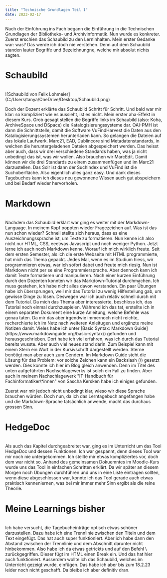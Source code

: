 ```yaml
---
title: "Technische Grundlagen Teil 1"
date: 2023-02-17
---
```


Nach der Einführung ins Fach begann die Einführung in die Technischen Grundlagen der Bibliotheks- und Archivinformatik. Nun wurde es konkreter.  
Zuerst erschien das Schaubild zu den Lerninhalten. Mein erster Gedanke war: was? Das werde ich doch nie verstehen. Denn auf dem Schaubild standen lauter 
Begriffe und Bezeichnungne, welche mir absolut nichts sagten.

# Schaubild  
<br>
![Schaubild von Felix Lohmeier](C:/Users/tanya/OneDrive/Desktop/Schaubild.png)

Doch der Dozent erklärte das Schaubild Schritt für Schritt. Und bald war mir klar: so kompliziert wie es aussieht, ist es nicht. Mein erster aha-Effekt in diesem
Kurs.
Grob gesagt stellen die Begriffe links im Schaubild (also: Koha, ArchiveSpace und DSpace) die Katalogisierungssysteme dar. OAI-PMH ist dann die Schnittstelle, damit
die Software VuFindHarvest die Daten aus den Katalogisierungssystemen herunterladen kann. So gelangen die Dateien auf das lokale Laufwerk.
Marc21, EAD, Dublincore sind Metadatenstandards, in welchen die heruntergeladenen Dateien abgespeichert werden. Das heisst aber auch, dass wir drei verschiedene
Standards haben, was ja nicht unbedingt das ist, was wir wollen. Also brauchen wir MarcEdit. Damit können wir die drei Standards zu einem zusammenfügen und im 
Marc21 darzustellen. Das Solr ist dann der Suchindex und VuFind ist die Suchoberfläche.
Also eigentlich alles ganz easy. Und dank dieses Tagebuches kann ich dieses neu gewonnene Wissen auch gut abspeichern und bei Bedarf wieder hervorholen.

# Markdown  
<br>
Nachdem das Schaubild erklärt war ging es weiter mit der Markdown-Language. In meinem Kopf poppten wieder Fragezeichen auf. Was ist das nun schon wieder? 
Schnell stellte sich heraus, dass es eine Auszeichnungssprache ist, um Texte zu formatieren. 
Nun kenne ich also nicht nur HTML, CSS, eeetwas Javascript und noch weniger Python. Jetzt lerne ich auch noch Markdown kenne. Worauf ich mich wirklich freute. 
Seit dem ersten Semester, als ich die erste Webseite mit HTML programmierte, hat mich das Thema gepackt. Jedes Mal, wenn es im Studium hiess, wir programmieren
etwas, war ich sofort dabei und freute mich riesig. Nun ist Markdown nicht per se eine Programmiersprache. Aber dennoch kann ich damit Texte formatieren und 
manipulieren. Nach einer kurzen Einführung durch den Dozenten konnten wir das Markdown-Tutorial durchmachen. Ich muss gestehen, ich habe nicht alles davon verstanden.
Ein paar Übungen habe ich übersprungen, weil mir das Tutorial zu wenig Hilfestellung gab, um gewisse Dinge zu lösen. Deswegen war ich auch relativ schnell durch mit
dem Tutorial. 
Da mich das Thema aber interessierte, beschloss ich, das Tutorial noch einmal durchzuspielen. Während ich das tat, erstellte ich in einem separaten Dokument eine 
kurze Anleitung, welche Befehle was genau taten. Da mir das aber irgendwie immernoch nicht reichte, recherchierte ich im Netz nach weiteren Anleitugen und 
ergänzte meine Notizen damit. Vieles habe ich unter [Basic Syntax: Markdown Guide](https://www.markdownguide.org/basic-syntax/) gefunden und herausgeschrieben. 
Dort habe ich viel erfahren, was ich durch das Tutorial bereits wusste. Aber auch viel neues stand darin. Zum Beispiel kann mit einem Stern ein Wort in der
Kursivschrift dargestellt werden. Sterne benötigt man aber auch zum Gendern. Im Markdown Guide steht die Lösung für das Problem: vor solche Zeichen kann ein 
Backslash (\) gesetzt werden. Dies konnte ich hier im Blog gleich anwenden. Denn im Titel des unten aufgeführten Nachschlagewerks ist solch ein Fall zu finden.
Aber auch in meinem Nachschlagewerk "IT-Handbuch für Fachinformatiker\*innen" von Sascha Kersken habe ich einiges gefunden. 

Zuerst war mir jedoch nicht unbedingt klar, wieso wir diese Sprache brauchen würden. Doch nun, da ich das Lerntagebuch angefangen habe und die Markdown-Sprache
tatsächlich anwende, macht das durchaus grossen Sinn.

# HedgeDoc  
<br>
Als auch das Kapitel durchgeabreitet war, ging es im Unterricht um das Tool HedgeDoc und dessen Funktionen. Ich war gespannt, denn dieses Tool war mir noch nie
untergekommen. Ich stellte mir etwas kompliziertes vor, doch dem war nicht so. Anhand des gemeinsamen Dokuemntes im Moodle-Kurs wurde uns das Tool in einfachen
Schritten erklärt. Da wir später an diesem Morgen noch Übungen durchführen und uns in eine Liste eintragen sollten, wenn diese abgeschlossen war, konnte ich 
das Tool gerade auch etwas praktisch kennenlernen, was bei mir immer mehr Sinn ergibt als die reine Theorie.

# Meine Learnings bisher
<br>
Ich habe versucht, die Tagebucheinträge optisch etwas schöner darzustellen. Dazu habe ich eine Trennlinie zwischen den Titeln und dem Text eingefügt. Das hat
auch super funktioniert. Aber ich habe dann den Abstand zwischen der Trennlinie und dem Abschnitt darunter nicht hinbekommen. Also habe ich da etwas getrickts und
auf den Befehl \<br> zurückgegriffen. Dieser fügt im HTML einen Break ein. Und das hat hier auch funktioniert.
Ausserdem wollte ich das Schaubild, welches im Unterricht gezeigt wurde, einfügen. Das habe ich aber bis zum 18.2.23 leider noch nicht geschafft. Da bleibe ich
aber definitiv dran.
